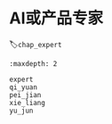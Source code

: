 
# AI或产品专家
:label:`chap_expert`
​

```toc
:maxdepth: 2

expert
qi_yuan
pei_jian
xie_liang
yu_jun
```
